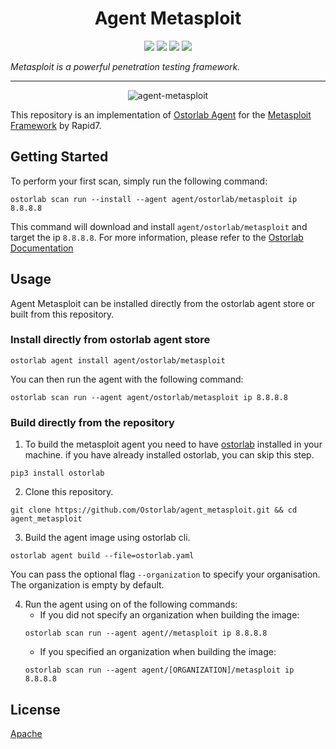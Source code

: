<h1 align="center">Agent Metasploit</h1>

<p align="center">
<img src="https://img.shields.io/badge/License-Apache_2.0-brightgreen.svg">
<img src="https://img.shields.io/github/languages/top/ostorlab/agent_metasploit">
<img src="https://img.shields.io/github/stars/ostorlab/agent_metasploit">
<img src="https://img.shields.io/badge/PRs-welcome-brightgreen.svg">
</p>

_Metasploit is a powerful penetration testing framework._

---

<p align="center">
<img src="https://github.com/Ostorlab/agent_metasploit/blob/main/images/logo.png" alt="agent-metasploit" />
</p>

This repository is an implementation of [Ostorlab Agent](https://pypi.org/project/ostorlab/) for the [Metasploit Framework](https://github.com/rapid7/metasploit-framework) by Rapid7.

## Getting Started
To perform your first scan, simply run the following command:
```shell
ostorlab scan run --install --agent agent/ostorlab/metasploit ip 8.8.8.8
```

This command will download and install `agent/ostorlab/metasploit` and target the ip `8.8.8.8`.
For more information, please refer to the [Ostorlab Documentation](https://github.com/Ostorlab/ostorlab/blob/main/README.md)


## Usage

Agent Metasploit can be installed directly from the ostorlab agent store or built from this repository.

 ### Install directly from ostorlab agent store

 ```shell
 ostorlab agent install agent/ostorlab/metasploit
 ```

You can then run the agent with the following command:
```shell
ostorlab scan run --agent agent/ostorlab/metasploit ip 8.8.8.8
```


### Build directly from the repository

 1. To build the metasploit agent you need to have [ostorlab](https://pypi.org/project/ostorlab/) installed in your machine.  if you have already installed ostorlab, you can skip this step.

```shell
pip3 install ostorlab
```

 2. Clone this repository.

```shell
git clone https://github.com/Ostorlab/agent_metasploit.git && cd agent_metasploit
```

 3. Build the agent image using ostorlab cli.

 ```shell
 ostorlab agent build --file=ostorlab.yaml
 ```

 You can pass the optional flag `--organization` to specify your organisation. The organization is empty by default.

 4. Run the agent using on of the following commands:
	 * If you did not specify an organization when building the image:
    ```shell
    ostorlab scan run --agent agent//metasploit ip 8.8.8.8
    ```
	 * If you specified an organization when building the image:
    ```shell
    ostorlab scan run --agent agent/[ORGANIZATION]/metasploit ip 8.8.8.8
    ```


## License
[Apache](./LICENSE)
